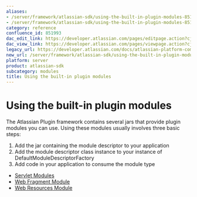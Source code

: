 ```yaml
---
aliases:
- /server/framework/atlassian-sdk/using-the-built-in-plugin-modules-851993.html
- /server/framework/atlassian-sdk/using-the-built-in-plugin-modules-851993.md
category: reference
confluence_id: 851993
dac_edit_link: https://developer.atlassian.com/pages/editpage.action?cjm=wozere&pageId=851993
dac_view_link: https://developer.atlassian.com/pages/viewpage.action?cjm=wozere&pageId=851993
legacy_url: https://developer.atlassian.com/docs/atlassian-platform-common-components/plugin-framework/embedding-the-plugin-framework/using-the-built-in-plugin-modules
new_url: /server/framework/atlassian-sdk/using-the-built-in-plugin-modules
platform: server
product: atlassian-sdk
subcategory: modules
title: Using the built-in plugin modules
---
```

# Using the built-in plugin modules

The Atlassian Plugin framework contains several jars that provide plugin modules you can use. Using these modules usually involves three basic steps:

1.  Add the jar containing the module descriptor to your application
2.  Add the module descriptor class instance to your instance of DefaultModuleDescriptorFactory
3.  Add code in your application to consume the module type

-   [Servlet Modules](/server/framework/atlassian-sdk/servlet-modules)
-   [Web Fragment Module](/server/framework/atlassian-sdk/web-fragment-module)
-   [Web Resources Module](/server/framework/atlassian-sdk/web-resources-module)

























































































































































































































































